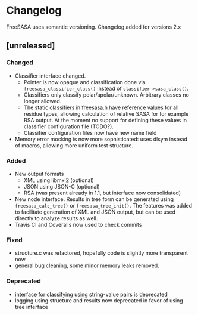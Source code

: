 # Changelog
FreeSASA uses semantic versioning. Changelog added for versions 2.x

## [unreleased]

### Changed
* Classifier interface changed.
  * Pointer is now opaque and classification done via `freesasa_classifier_class()` instead of `classifier->sasa_class()`.
  * Classifiers only classify polar/apolar/unknown. Arbitrary classes no longer allowed.
  * The static classifiers in freesasa.h have reference values for all residue types, allowing calculation of relative SASA for for example RSA output. At the moment no support for defining these values in classifier configuration file (TODO?).
  * Classifier configuration files now have new name field
* Memory error mocking is now more sophisticated: uses dlsym instead of macros, allowing more uniform test structure.

### Added
* New output formats
  * XML using libmxl2 (optional)
  * JSON using JSON-C (optional)
  * RSA (was present already in 1.1, but interface now consolidated)
* New node interface. Results in tree form can be generated using `freesasa_calc_tree()` or `freesasa_tree_init()`. The features was added to facilitate generation of XML and JSON output, but can be used directly to analyze results as well.
* Travis CI and Coveralls now used to check commits

### Fixed
* structure.c was refactored, hopefully code is slightly more transparent now
* general bug cleaning, some minor memory leaks removed.

### Deprecated
* interface for classifying using string-value pairs is deprecated
* logging using structure and results now deprecated in favor of using tree interface


